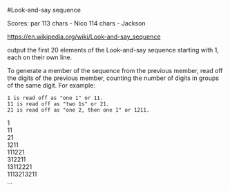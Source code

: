 #Look-and-say sequence

Scores:
par 113 chars - Nico
    114 chars - Jackson

https://en.wikipedia.org/wiki/Look-and-say_sequence

output the first 20 elements of the Look-and-say sequence starting with 1, each on their own line.

To generate a member of the sequence from the previous member, read off the digits of the previous member, counting the number of digits in groups of the same digit. For example:

    1 is read off as "one 1" or 11.
    11 is read off as "two 1s" or 21.
    21 is read off as "one 2, then one 1" or 1211.

1  
11  
21  
1211  
111221  
312211  
13112221  
1113213211  
...  